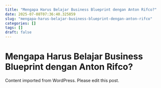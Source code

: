 ```yaml
---
title: "Mengapa Harus Belajar Business Blueprint dengan Anton Rifco?"
date: 2025-07-08T07:36:40.325859
slug: "mengapa-harus-belajar-business-blueprint-dengan-anton-rifco"
categories: []
tags: []
draft: false
---
```


# Mengapa Harus Belajar Business Blueprint dengan Anton Rifco?

Content imported from WordPress. Please edit this post.
